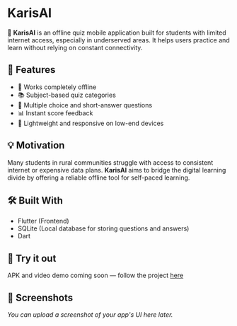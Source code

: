 # KarisAI

📱 **KarisAI** is an offline quiz mobile application built for students with limited internet access, especially in underserved areas. It helps users practice and learn without relying on constant connectivity.

## 🚀 Features
- 📴 Works completely offline
- 📚 Subject-based quiz categories
- 📝 Multiple choice and short-answer questions
- 📊 Instant score feedback
- 💾 Lightweight and responsive on low-end devices

## 💡 Motivation
Many students in rural communities struggle with access to consistent internet or expensive data plans. **KarisAI** aims to bridge the digital learning divide by offering a reliable offline tool for self-paced learning.

## 🛠️ Built With
- Flutter (Frontend)
- SQLite (Local database for storing questions and answers)
- Dart

## 🚀 Try it out
APK and video demo coming soon — follow the project [here](https://github.com/Abdul6474/KarisAI)

## 📸 Screenshots
_You can upload a screenshot of your app's UI here later._
